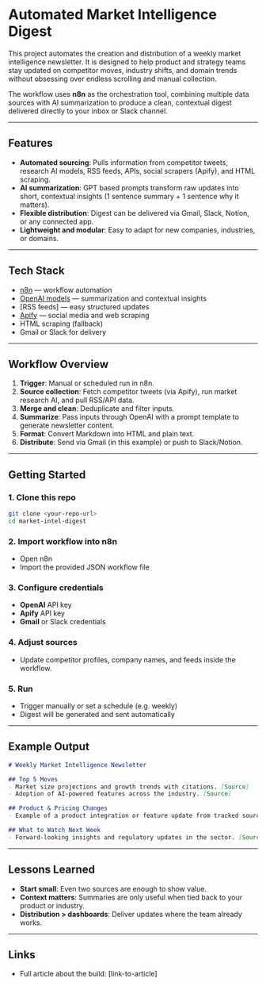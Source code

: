 # Automated Market Intelligence Digest

This project automates the creation and distribution of a weekly market intelligence newsletter. It is designed to help product and strategy teams stay updated on competitor moves, industry shifts, and domain trends without obsessing over endless scrolling and manual collection.

The workflow uses **n8n** as the orchestration tool, combining multiple data sources with AI summarization to produce a clean, contextual digest delivered directly to your inbox or Slack channel.

---

## Features

* **Automated sourcing**: Pulls information from competitor tweets, research AI models, RSS feeds, APIs, social scrapers (Apify), and HTML scraping.
* **AI summarization**: GPT based prompts transform raw updates into short, contextual insights (1 sentence summary + 1 sentence why it matters).
* **Flexible distribution**: Digest can be delivered via Gmail, Slack, Notion, or any connected app.
* **Lightweight and modular**: Easy to adapt for new companies, industries, or domains.

---

## Tech Stack

* [n8n](https://n8n.io/) — workflow automation
* [OpenAI models](https://platform.openai.com/) — summarization and contextual insights
* \[RSS feeds] — easy structured updates
* [Apify](https://apify.com/) — social media and web scraping
* HTML scraping (fallback)
* Gmail or Slack for delivery

---

## Workflow Overview

1. **Trigger**: Manual or scheduled run in n8n.
2. **Source collection**: Fetch competitor tweets (via Apify), run market research AI, and pull RSS/API data.
3. **Merge and clean**: Deduplicate and filter inputs.
4. **Summarize**: Pass inputs through OpenAI with a prompt template to generate newsletter content.
5. **Format**: Convert Markdown into HTML and plain text.
6. **Distribute**: Send via Gmail (in this example) or push to Slack/Notion.

---

## Getting Started

### 1. Clone this repo

```bash
git clone <your-repo-url>
cd market-intel-digest
```

### 2. Import workflow into n8n

* Open n8n
* Import the provided JSON workflow file

### 3. Configure credentials

* **OpenAI** API key
* **Apify** API key
* **Gmail** or Slack credentials

### 4. Adjust sources

* Update competitor profiles, company names, and feeds inside the workflow.

### 5. Run

* Trigger manually or set a schedule (e.g. weekly)
* Digest will be generated and sent automatically

---

## Example Output

```markdown
# Weekly Market Intelligence Newsletter

## Top 5 Moves
- Market size projections and growth trends with citations. [Source]
- Adoption of AI-powered features across the industry. [Source]

## Product & Pricing Changes
- Example of a product integration or feature update from tracked sources. [Source]

## What to Watch Next Week
- Forward-looking insights and regulatory updates in the sector. [Source]
```

---

## Lessons Learned

* **Start small**: Even two sources are enough to show value.
* **Context matters**: Summaries are only useful when tied back to your product or industry.
* **Distribution > dashboards**: Deliver updates where the team already works.

---

## Links

* Full article about the build: \[link-to-article]

